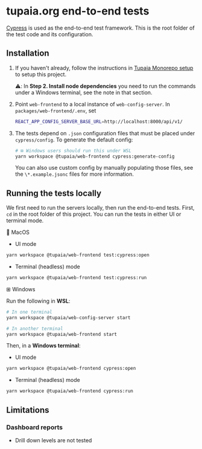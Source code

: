# tupaia.org end-to-end tests

[Cypress](https://www.cypress.io/) is used as the end-to-end test framework. This is the root folder of the test code and its configuration.

## Installation

1. If you haven't already, follow the instructions in [Tupaia Monorepo setup](https://docs.beyondessential.com.au/books/software-development/page/tupaia-monorepo-setup) to setup this project.

   ⚠️: In **Step 2. Install node dependencies** you need to run the commands under a Windows terminal, see the note in that section.

2. Point `web-frontend` to a local instance of `web-config-server`. In `packages/web-frontend/.env`, set

   ```bash
   REACT_APP_CONFIG_SERVER_BASE_URL=http://localhost:8000/api/v1/
   ```

3. The tests depend on `.json` configuration files that must be placed under `cypress/config`. To generate the default config:

   ```bash
   # ⊞ Windows users should run this under WSL
   yarn workspace @tupaia/web-frontend cypress:generate-config
   ```

   You can also use custom config by manually populating those files, see the `\*.example.jsonc` files for more information.

## Running the tests locally

We first need to run the servers locally, then run the end-to-end tests. First, `cd` in the root folder of this project. You can run the tests in either UI or terminal mode.

🍎 MacOS

- UI mode

```bash
yarn workspace @tupaia/web-frontend test:cypress:open
```

- Terminal (headless) mode

```bash
yarn workspace @tupaia/web-frontend test:cypress:run
```

⊞ Windows

Run the following in **WSL**:

```bash
# In one terminal
yarn workspace @tupaia/web-config-server start

# In another terminal
yarn workspace @tupaia/web-frontend start
```

Then, in a **Windows terminal**:

- UI mode

```bash
yarn workspace @tupaia/web-frontend cypress:open
```

- Terminal (headless) mode

```bash
yarn workspace @tupaia/web-frontend cypress:run
```

## Limitations

### Dashboard reports

- Drill down levels are not tested
